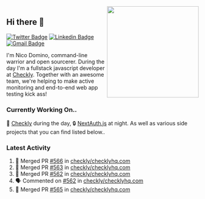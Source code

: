 <img align="right" src="https://user-images.githubusercontent.com/7415984/172472491-91b16eac-fa22-4ecf-92df-d687139fd1f9.gif" width="240" />

## Hi there 👋

[![Twitter Badge](https://img.shields.io/badge/-@ndom91-1ca0f1?style=flat-square&labelColor=1ca0f1&logo=twitter&logoColor=white&link=https://twitter.com/ndom91)](https://twitter.com/ndom91) [![Linkedin Badge](https://img.shields.io/badge/-ndom91-blue?style=flat-square&logo=Linkedin&logoColor=white&link=https://www.linkedin.com/in/ndom91/)](https://www.linkedin.com/in/ndom91/) [![Gmail Badge](https://img.shields.io/badge/-yo@ndo.dev-c14438?style=flat-square&logo=mail.ru&logoColor=white&link=mailto:yo@ndo.dev)](mailto:yo@ndo.dev)

I'm Nico Domino, command-line warrior and open sourcerer. During the day I'm a fullstack javascript developer at [Checkly](https://checklyhq.com). Together with an awesome team, we're helping to make active monitoring and end-to-end web app testing kick ass!

### Currently Working On..

🦝 [Checkly](https://checklyhq.com) during the day, 🔒 [NextAuth.js](https://github.com/nextauthjs/next-auth) at night. As well as various side projects that you can find listed below..

<!--START_SECTION_PROFILE_VIEWS:readme-info-->
<!--END_SECTION_PROFILE_VIEWS:readme-info-->

<!--START_SECTION_DAILY_COMMIT:readme-info-->
<!--END_SECTION_DAILY_COMMIT:readme-info-->

<!--START_SECTION_WEEKLY_COMMIT:readme-info-->
<!--END_SECTION_WEEKLY_COMMIT:readme-info-->

### Latest Activity

<!--START_SECTION:activity-->
1. 🎉 Merged PR [#566](https://github.com/checkly/checklyhq.com/pull/566) in [checkly/checklyhq.com](https://github.com/checkly/checklyhq.com)
2. 🎉 Merged PR [#563](https://github.com/checkly/checklyhq.com/pull/563) in [checkly/checklyhq.com](https://github.com/checkly/checklyhq.com)
3. 🎉 Merged PR [#562](https://github.com/checkly/checklyhq.com/pull/562) in [checkly/checklyhq.com](https://github.com/checkly/checklyhq.com)
4. 🗣 Commented on [#562](https://github.com/checkly/checklyhq.com/issues/562) in [checkly/checklyhq.com](https://github.com/checkly/checklyhq.com)
5. 🎉 Merged PR [#565](https://github.com/checkly/checklyhq.com/pull/565) in [checkly/checklyhq.com](https://github.com/checkly/checklyhq.com)
<!--END_SECTION:activity-->
